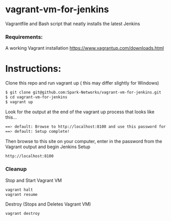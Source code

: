 # vagrant-vm-for-jenkins
Vagrantfile and Bash script that neatly installs the latest Jenkins

### Requirements: 

A working Vagrant installation https://www.vagrantup.com/downloads.html

# Instructions:

Clone this repo and run vagrant up ( this may differ slightly for Windows)

```sh
$ git clone git@github.com:Spark-Networks/vagrant-vm-for-jenkins.git
$ cd vagrant-vm-for-jenkins
$ vagrant up
```

Look for the output at the end of the vagrant up process that looks like this...

```sh
==> default: Browse to http://localhost:8100 and use this password for initial setup: a508f6a03b8c48e6ae1157fe7633bcb3
==> default: Setup complete!
```

Then browse to this site on your computer, enter in the password from the Vagrant output and begin Jenkins Setup

```sh
http://localhost:8100
```

### Cleanup
Stop and Start Vagrant VM

```sh
vagrant halt
vagrant resume
```

Destroy (Stops and Deletes Vagrant VM)

```sh
vagrant destroy
```


